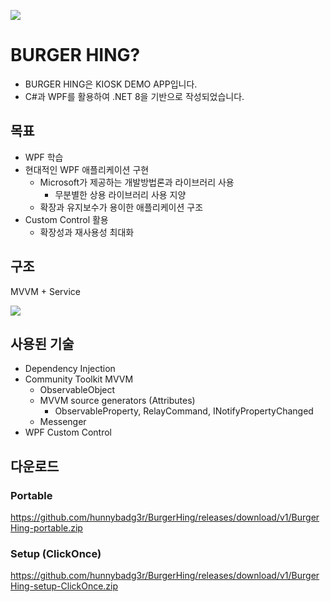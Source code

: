 ![](https://i.imgur.com/2hjsSSm.png)
# BURGER HING?
- BURGER HING은 KIOSK DEMO APP입니다. 
- C#과 WPF를 활용하여 .NET 8을 기반으로 작성되었습니다.
## 목표
- WPF 학습
- 현대적인 WPF 애플리케이션 구현
	- Microsoft가 제공하는 개발방법론과 라이브러리 사용
		- 무분별한 상용 라이브러리 사용 지양
	- 확장과 유지보수가 용이한 애플리케이션 구조
- Custom Control 활용
	- 확장성과 재사용성 최대화
## 구조
MVVM + Service

![](https://i.imgur.com/1GGnMMY.png)
## 사용된 기술
- Dependency Injection
- Community Toolkit MVVM
	- ObservableObject
	- MVVM source generators (Attributes)
		- ObservableProperty, RelayCommand, INotifyPropertyChanged
	- Messenger
- WPF Custom Control

## 다운로드
### Portable
https://github.com/hunnybadg3r/BurgerHing/releases/download/v1/BurgerHing-portable.zip
### Setup (ClickOnce)
https://github.com/hunnybadg3r/BurgerHing/releases/download/v1/BurgerHing-setup-ClickOnce.zip
